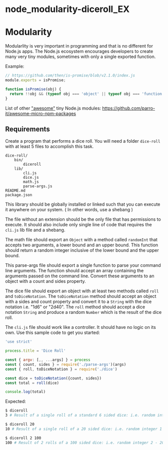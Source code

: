 # node_modularity-diceroll_EX

# Modularity

Modularlity is very important in programming and that is no different for
Node.js apps. The Node.js ecosystem encourages developers to create many very
tiny modules, sometimes with only a single exported function.

Example:

```js
// https://github.com/then/is-promise/blob/v2.1.0/index.js
module.exports = isPromise;

function isPromise(obj) {
  return !!obj && (typeof obj === 'object' || typeof obj === 'function') && typeof obj.then === 'function';
}
```

List of other ["awesome"](https://github.com/sindresorhus/awesome) tiny
Node.js modules: https://github.com/parro-it/awesome-micro-npm-packages

## Requirements
Create a program that performs a dice roll. You will need a folder `dice-roll` with at least 5 files to accomplish this task.

```
dice-roll/
    bin/
        diceroll
    lib/
        cli.js
        dice.js
        math.js
        parse-args.js
README.md
package.json
```

This library should be globally installed or linked such that you can execute it
anywhere on your system. ( In other words, use a shebang )

The file without an extension should be the only file that has permissions to
execute. It should also include only single line of code that requires the
`cli.js` lib file and a shebang.

The math file should export an `Object` with a method called `randomInt` that
accepts two arguments, a lower bound and an upper bound. This function
should return a random integer inclusive of the lower bound and the upper bound.

This parse-args file should export a single function to parse your command line
arguments. The function should accept an array containing the arguments passed
on the command line. Convert these arguments to an object with a count and sides
property.

The dice file should export an object with at least two methods called
`roll` and `toDiceNotation`. The `toDiceNotation` method should accept
an object with a sides and count property and convert it to a `String`
with the dice notation i.e. "1d6" or "2d40". The `roll` method should
accept a dice notation `String` and produce a random `Number` which is
the result of the dice roll.

The `cli.js` file should work like a controller. It should have no logic
on its own. Use this sample code to get you started:

```js
'use strict'

process.title = 'Dice Roll'

const { argv: [,, ...args] } = process
const { count, sides } = require('./parse-args')(args)
const { roll, toDiceNotation } = require('./dice')

const dice = toDiceNotation({count, sides})
const total = roll(dice)

console.log(total)
```

Expected:

```bash
$ diceroll
3 # Result of a single roll of a standard 6 sided dice: i.e. random integer 1 - 6
```

```bash
$ diceroll 20
10 # Result of a single roll of a 20 sided dice: i.e. random integer 1 - 20
```

```bash
$ diceroll 2 100
100 # Result of 2 rolls of a 100 sided dice: i.e. random integer 2 - 200
```
